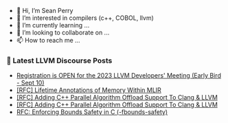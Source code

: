 - 👋 Hi, I’m Sean Perry
- 👀 I’m interested in compilers (c++, COBOL, llvm)
- 🌱 I’m currently learning ...
- 💞️ I’m looking to collaborate on ...
- 📫 How to reach me ...

<!---
s66perry/s66perry is a ✨ special ✨ repository because its `README.md` (this file) appears on your GitHub profile.
You can click the Preview link to take a look at your changes.
--->
### 📕 Latest LLVM Discourse Posts

<!-- DISCOURSE-LLVM:START -->
- [Registration is OPEN for the 2023 LLVM Developers&#39; Meeting &lpar;Early Bird - Sept 10&rpar;](https://discourse.llvm.org/t/registration-is-open-for-the-2023-llvm-developers-meeting-early-bird-sept-10/72816#post_1)
- [[RFC] Lifetime Annotations of Memory Within MLIR](https://discourse.llvm.org/t/rfc-lifetime-annotations-of-memory-within-mlir/72697#post_8)
- [[RFC] Adding C++ Parallel Algorithm Offload Support To Clang &amp; LLVM](https://discourse.llvm.org/t/rfc-adding-c-parallel-algorithm-offload-support-to-clang-llvm/72159?page=2#post_39)
- [[RFC] Adding C++ Parallel Algorithm Offload Support To Clang &amp; LLVM](https://discourse.llvm.org/t/rfc-adding-c-parallel-algorithm-offload-support-to-clang-llvm/72159?page=2#post_38)
- [RFC: Enforcing Bounds Safety in C &lpar;-fbounds-safety&rpar;](https://discourse.llvm.org/t/rfc-enforcing-bounds-safety-in-c-fbounds-safety/70854?page=6#post_112)
<!-- DISCOURSE-LLVM:END -->
